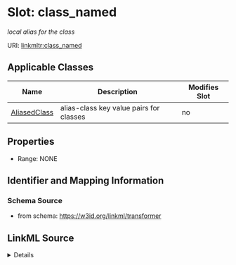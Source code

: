 

# Slot: class_named


_local alias for the class_



URI: [linkmltr:class_named](https://w3id.org/linkml/transformer/class_named)



<!-- no inheritance hierarchy -->





## Applicable Classes

| Name | Description | Modifies Slot |
| --- | --- | --- |
| [AliasedClass](AliasedClass.md) | alias-class key value pairs for classes |  no  |







## Properties

* Range: NONE





## Identifier and Mapping Information







### Schema Source


* from schema: https://w3id.org/linkml/transformer




## LinkML Source

<details>
```yaml
name: class_named
description: local alias for the class
from_schema: https://w3id.org/linkml/transformer
rank: 1000
alias: class_named
owner: AliasedClass
domain_of:
- AliasedClass

```
</details>